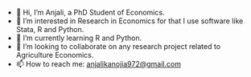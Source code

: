 - 👋 Hi, I’m Anjali, a PhD Student of Economics.
- 👀 I’m interested in Research in Economics for that I use software like Stata, R and Python.
- 🌱 I’m currently learning R and Python.
- 💞️ I’m looking to collaborate on any research project related to Agriculture Economics.
- 📫 How to reach me: anjalikanojia972@gmail.com

<!---
Anjali-Anj/Anjali-Anj is a ✨ special ✨ repository because its `README.md` (this file) appears on your GitHub profile.
You can click the Preview link to take a look at your changes.
--->
